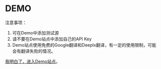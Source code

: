 # DEMO

注意事项：

1. 可在Demo中添加测试源
2. 请不要在Demo站点中添加自己的API Key
3. Demo站点使用免费的Google翻译和Deeplx翻译，有一定的使用限制，可能会有翻译失败的情况。

[我明白了，进入Demo站点](https://demo.rsstranslator.com)。
